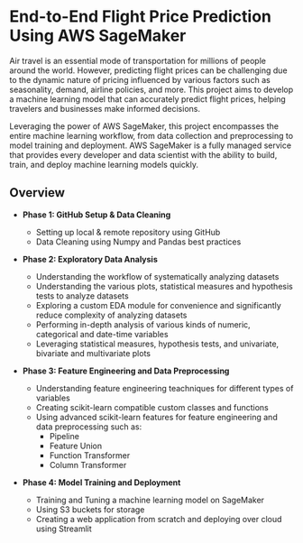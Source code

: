 # End-to-End Flight Price Prediction Using AWS SageMaker 



Air travel is an essential mode of transportation for millions of people around the world. However, predicting flight prices can be challenging due to the dynamic nature of pricing influenced by various factors such as seasonality, demand, airline policies, and more. This project aims to develop a machine learning model that can accurately predict flight prices, helping travelers and businesses make informed decisions.

Leveraging the power of AWS SageMaker, this project encompasses the entire machine learning workflow, from data collection and preprocessing to model training and deployment. AWS SageMaker is a fully managed service that provides every developer and data scientist with the ability to build, train, and deploy machine learning models quickly.

## Overview

- **Phase 1: GitHub Setup & Data Cleaning**
  - Setting up local & remote repository using GitHub
  - Data Cleaning using Numpy and Pandas best practices

- **Phase 2: Exploratory Data Analysis**
  - Understanding the workflow of systematically analyzing datasets
  - Understanding the various plots, statistical measures and hypothesis tests to analyze datasets
  - Exploring a custom EDA module for convenience and significantly reduce complexity of analyzing datasets
  - Performing in-depth analysis of various kinds of numeric, categorical and date-time variables
  - Leveraging statistical measures, hypothesis tests, and univariate, bivariate and multivariate plots

- **Phase 3: Feature Engineering and Data Preprocessing**
  - Understanding feature engineering teachniques for different types of variables
  - Creating scikit-learn compatible custom classes and functions
  - Using advanced scikit-learn features for feature engineering and data preprocessing such as:
     - Pipeline
     - Feature Union
     - Function Transformer
     - Column Transformer

- **Phase 4: Model Training and Deployment**
  - Training and Tuning a machine learning model on SageMaker
  - Using S3 buckets for storage 
  - Creating a web application from scratch and deploying over cloud using Streamlit

